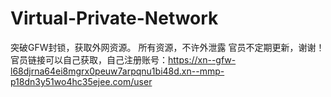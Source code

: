 # Virtual-Private-Network
突破GFW封锁，获取外网资源。
所有资源，不许外泄露
官员不定期更新，谢谢！
官员链接可以自己获取，自己注册账号：https://xn--gfw-l68djrna64ei8mgrx0peuw7arpqnu1bi48d.xn--mmp-p18dn3y51wo4hc35ejee.com/user
